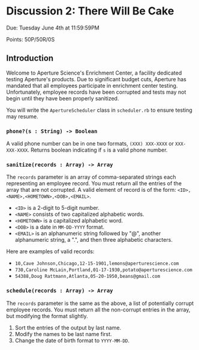 # Discussion 2: There Will Be Cake

Due: Tuesday June 4th at 11:59:59PM

Points: 50P/50R/0S

## Introduction

Welcome to Aperture Science's Enrichment Center, a facility dedicated
testing Aperture's products. Due to significant budget cuts, Aperture
has mandated that all employees participate in enrichment center testing.
Unfortunately, employee records have been corrupted and tests may not
begin until they have been properly sanitized.

You will write the `ApertureScheduler` class in `scheduler.rb` to ensure
testing may resume.

### `phone?(s : String) -> Boolean`

A valid phone number can be in one two formats, `(XXX) XXX-XXXX`
or `XXX-XXX-XXXX`. Returns boolean indicating if `s` is a valid
phone number.

### `sanitize(records : Array) -> Array`

The `records` parameter is an array of comma-separated strings each
representing an employee record. You must return all the entries of
the array that are not corrupted. A valid element of record is of
the form: `<ID>,<NAME>,<HOMETOWN>,<DOB>,<EMAIL>`.

* `<ID>` is a 2-digit to 5-digit number.
* `<NAME>` consists of two capitalized alphabetic words.
* `<HOMETOWN>` is a capitalized alphabetic word.
* `<DOB>` is a date in `MM-DD-YYYY` format.
* `<EMAIL>` is an alphanumeric string followed by "@", another alphanumeric string, a ".", and then three alphabetic characters.

Here are examples of valid records:

* `10,Cave Johnson,Chicago,12-15-1901,lemons@aperturescience.com`
* `730,Caroline McLain,Portland,01-17-1930,potato@aperturescience.com`
* `54388,Doug Rattmann,Atlanta,05-20-1950,beans@gmail.com`

### `schedule(records : Array) -> Array`

The `records` parameter is the same as the above, a list of potentially
corrupt employee records. You must return all the non-corrupt entries
in the array, but modifying the format slightly.

1. Sort the entries of the output by last name.
2. Modify the names to be last name first.
2. Change the date of birth format to `YYYY-MM-DD`.
